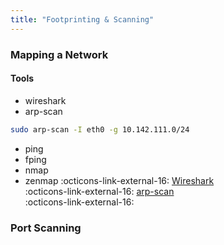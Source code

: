 ```yaml
---
title: "Footprinting & Scanning"
---
```


### Mapping a Network
#### Tools
- wireshark
- arp-scan
``` bash title="arp-scan" linenums="1"
sudo arp-scan -I eth0 -g 10.142.111.0/24
```
- ping
- fping
- nmap
- zenmap
:octicons-link-external-16: [Wireshark](https://www.wireshark.org/)  
:octicons-link-external-16: [arp-scan](https://github.com/royhills/arp-scan)  
:octicons-link-external-16: []()



### Port Scanning
